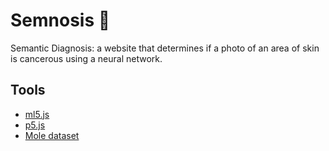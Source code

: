 # Semnosis 💊
Semantic Diagnosis: a website that determines if a photo of an area of skin is cancerous using a neural network.

## Tools

* [ml5.js](https://ml5js.org/)
* [p5.js](https://p5js.org/)
* [Mole dataset](https://www.kaggle.com/datasets/fanconic/skin-cancer-malignant-vs-benign)